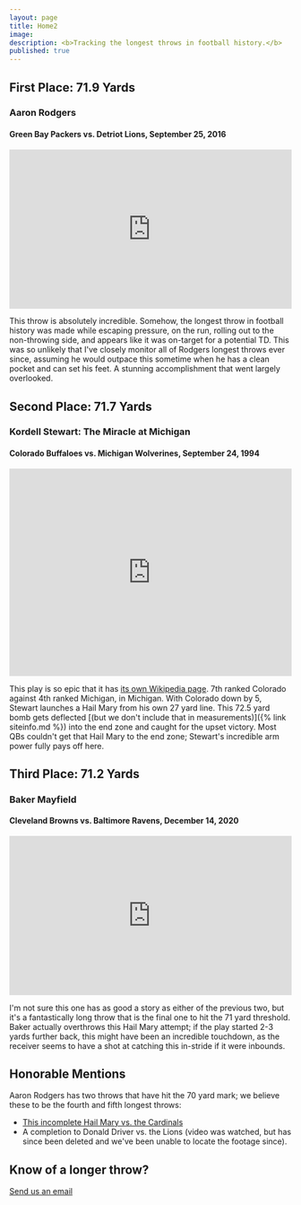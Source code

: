 ```yaml
---
layout: page
title: Home2
image: 
description: <b>Tracking the longest throws in football history.</b>
published: true
---
```


<h2>First Place: 71.9 Yards</h2> <!-- consider using icons next to each bullet -->
<h3>Aaron Rodgers</h3>
<h4>Green Bay Packers vs. Detriot Lions, September 25, 2016</h4>

<span class="image fit">

<div style="width: 100%; height: 0px; position: relative; padding-bottom: 56.250%;"><iframe src="https://streamable.com/e/om8k?quality=highest" frameborder="0" width="100%" height="100%" allowfullscreen style="width: 100%; height: 100%; position: absolute;"></iframe></div>

This throw is absolutely incredible. Somehow, the longest throw in football history was made while escaping pressure, on the run, rolling out to the non-throwing side, and appears like it was on-target for a potential TD. This was so unlikely that I've closely monitor all of Rodgers longest throws ever since, assuming he would outpace this sometime when he has a clean pocket and can set his feet. A stunning accomplishment that went largely overlooked.

<h2>Second Place: 71.7 Yards</h2> <!-- consider using icons next to each bullet -->
<h3>Kordell Stewart: The Miracle at Michigan</h3>
<h4>Colorado Buffaloes vs. Michigan Wolverines, September 24, 1994</h4>

<span class="image fit">

<div style="padding:73.39% 0 0 0;position:relative;"><iframe src="https://player.vimeo.com/video/1009390158?badge=0&amp;autopause=0&amp;player_id=0&amp;app_id=58479" frameborder="0" allow="autoplay; fullscreen; picture-in-picture; clipboard-write" style="position:absolute;top:0;left:0;width:100%;height:100%;" title="Kordell Stewart's Hail Mary against Michigan"></iframe></div><script src="https://player.vimeo.com/api/player.js"></script>

This play is so epic that it has [its own Wikipedia page](https://en.wikipedia.org/wiki/Miracle_at_Michigan). 7th ranked Colorado against 4th ranked Michigan, in Michigan. With Colorado down by 5, Stewart launches a Hail Mary from his own 27 yard line. This 72.5 yard bomb gets deflected [(but we don't include that in measurements)]({% link siteinfo.md %}) into the end zone and caught for the upset victory. Most QBs couldn't get that Hail Mary to the end zone; Stewart's incredible arm power fully pays off here.

<h2>Third Place: 71.2 Yards</h2> <!-- consider using icons next to each bullet -->
<h3>Baker Mayfield</h3>
<h4>Cleveland Browns vs. Baltimore Ravens, December 14, 2020</h4>

<span class="image fit">

<div style="padding:56.25% 0 0 0;position:relative;"><iframe src="https://player.vimeo.com/video/1009396139?badge=0&amp;autopause=0&amp;player_id=0&amp;app_id=58479" frameborder="0" allow="autoplay; fullscreen; picture-in-picture; clipboard-write" style="position:absolute;top:0;left:0;width:100%;height:100%;" title="Baker Mayfield's 71.2 Yard Throw"></iframe></div><script src="https://player.vimeo.com/api/player.js"></script>

I'm not sure this one has as good a story as either of the previous two, but it's a fantastically long throw that is the final one to hit the 71 yard threshold. Baker actually overthrows this Hail Mary attempt; if the play started 2-3 yards further back, this might have been an incredible touchdown, as the receiver seems to have a shot at catching this in-stride if it were inbounds.

<h2>Honorable Mentions</h2>

Aaron Rodgers has two throws that have hit the 70 yard mark; we believe these to be the fourth and fifth longest throws:

- [This incomplete Hail Mary vs. the Cardinals](https://www.nfl.com/videos/rodgers-hail-mary-incompletion-goes-70-yards-in-air)
- A completion to Donald Driver vs. the Lions (video was watched, but has since been deleted and we've been unable to locate the footage since).

<h2>Know of a longer throw?</h2>
<a href="mailto:info@thelongestthrow.com" class="button big fit">Send us an email</a>
